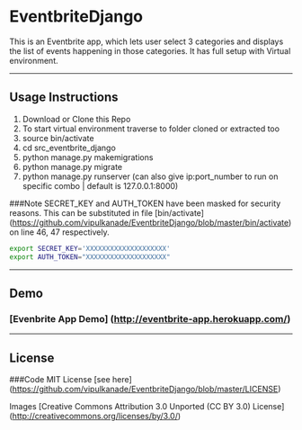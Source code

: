 # EventbriteDjango

This is an Eventbrite app, which lets user select 3 categories and displays the list of events happening in those categories.
It has full setup with Virtual environment. 
___

## Usage Instructions

1. Download or Clone this Repo
2. To start virtual environment traverse to folder cloned or extracted too
3. source bin/activate
4. cd src_eventbrite_django
5. python manage.py makemigrations
6. python manage.py migrate
7. python manage.py runserver (can also give ip:port_number to run on specific combo | default is 127.0.0.1:8000)

###Note
SECRET_KEY and AUTH_TOKEN have been masked for security reasons.
This can be substituted in file [bin/activate] (https://github.com/vipulkanade/EventbriteDjango/blob/master/bin/activate) on line 46, 47 respectively.

```bash
export SECRET_KEY='XXXXXXXXXXXXXXXXXXXX'
export AUTH_TOKEN="XXXXXXXXXXXXXXXXXXXX"
```


___

## Demo 
### [Evenbrite App Demo] (http://eventbrite-app.herokuapp.com/)

___

## License

###Code
MIT License [see here] (https://github.com/vipulkanade/EventbriteDjango/blob/master/LICENSE)

Images
[Creative Commons Attribution 3.0 Unported (CC BY 3.0) License] (http://creativecommons.org/licenses/by/3.0/)

